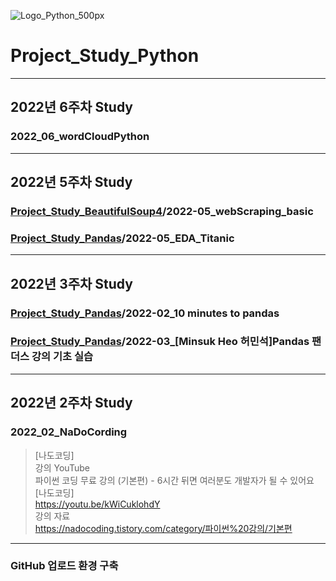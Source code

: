 ![Logo_Python_500px](https://user-images.githubusercontent.com/96277148/152209681-8c54e3dc-c6bf-4199-a859-9ff631b99c85.png)


# Project_Study_Python
---
## 2022년 6주차 Study
### 2022_06_wordCloudPython
---
## 2022년 5주차 Study
### [Project_Study_BeautifulSoup4](https://github.com/zivary/Project_Study_BeautifulSoup4)/2022-05_webScraping_basic

### [Project_Study_Pandas](https://github.com/zivary/Project_Study_Pandas)/2022-05_EDA_Titanic

---
## 2022년 3주차 Study
### [Project_Study_Pandas](https://github.com/zivary/Project_Study_Pandas)/2022-02_10 minutes to pandas 
### [Project_Study_Pandas](https://github.com/zivary/Project_Study_Pandas)/2022-03_[Minsuk Heo 허민석]Pandas 팬더스 강의 기초 실습
---
## 2022년 2주차 Study

### 2022_02_NaDoCording
>[나도코딩] \
>강의 YouTube \
>파이썬 코딩 무료 강의 (기본편) - 6시간 뒤면 여러분도 개발자가 될 수 있어요 [나도코딩] \
>https://youtu.be/kWiCuklohdY \
>강의 자료 \
>https://nadocoding.tistory.com/category/파이썬%20강의/기본편

---
### GitHub 업로드 환경 구축
